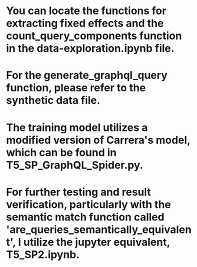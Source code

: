 # You can locate the functions for extracting fixed effects and the count_query_components function in the data-exploration.ipynb file. 

# For the generate_graphql_query function, please refer to the synthetic data file. 

# The training model utilizes a modified version of Carrera's model, which can be found in T5_SP_GraphQL_Spider.py. 

# For further testing and result verification, particularly with the semantic match function called 'are_queries_semantically_equivalent', I utilize the jupyter equivalent, T5_SP2.ipynb.
